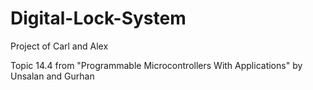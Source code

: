 # Digital-Lock-System
Project of Carl and Alex

Topic 14.4 from "Programmable Microcontrollers With Applications" by Unsalan and Gurhan
